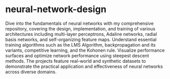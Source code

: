 # neural-network-design
Dive into the fundamentals of neural networks with my comprehensive repository, covering the design, implementation, and training of various architectures including multi-layer perceptrons, Adaline networks, radial basis networks, and self-organizing feature maps. Understand essential training algorithms such as the LMS Algorithm, backpropagation and its variants, competitive learning, and the Kohonen rule. Visualize performance surfaces and optimize network performance using steepest descent methods. The projects feature real-world and synthetic datasets to demonstrate the practical application and effectiveness of neural networks across diverse domains.
